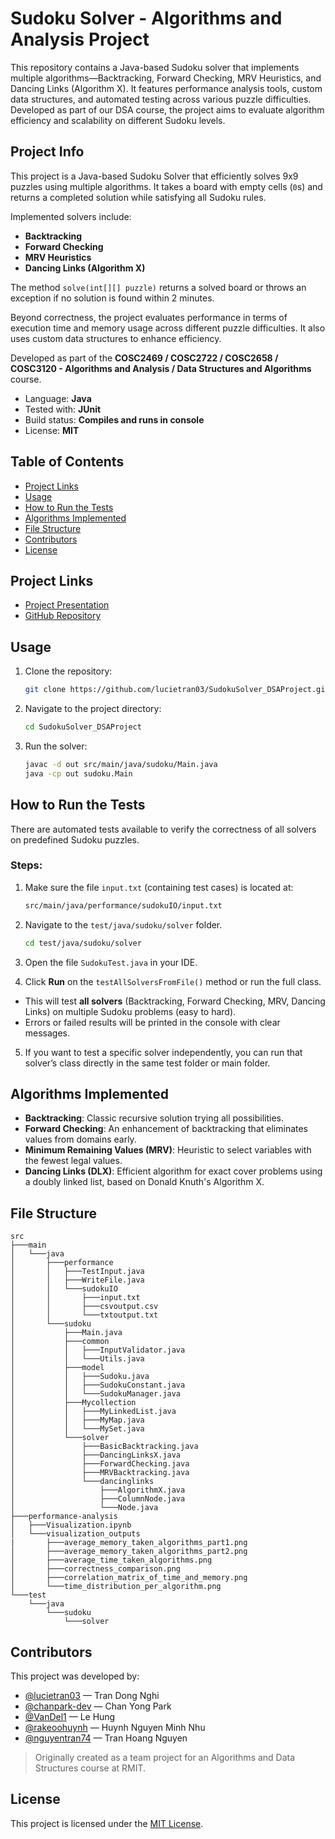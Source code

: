 # Sudoku Solver - Algorithms and Analysis Project

This repository contains a Java-based Sudoku solver that implements multiple algorithms—Backtracking, Forward Checking, MRV Heuristics, and Dancing Links (Algorithm X). It features performance analysis tools, custom data structures, and automated testing across various puzzle difficulties. Developed as part of our DSA course, the project aims to evaluate algorithm efficiency and scalability on different Sudoku levels.

## Project Info

This project is a Java-based Sudoku Solver that efficiently solves 9x9 puzzles using multiple algorithms. It takes a board with empty cells (`0`s) and returns a completed solution while satisfying all Sudoku rules.

Implemented solvers include:
- **Backtracking**
- **Forward Checking**
- **MRV Heuristics**
- **Dancing Links (Algorithm X)**

The method `solve(int[][] puzzle)` returns a solved board or throws an exception if no solution is found within 2 minutes.

Beyond correctness, the project evaluates performance in terms of execution time and memory usage across different puzzle difficulties. It also uses custom data structures to enhance efficiency.

Developed as part of the **COSC2469 / COSC2722 / COSC2658 / COSC3120 - Algorithms and Analysis / Data Structures and Algorithms** course.

- Language: **Java**  
- Tested with: **JUnit**  
- Build status: **Compiles and runs in console**  
- License: **MIT**

## Table of Contents

-   [Project Links](#project_links)
-   [Usage](#usage)
-   [How to Run the Tests](#how-to-run-the-tests)
-   [Algorithms Implemented](#algorithms-implemented)
-   [File Structure](#file-structure)
-   [Contributors](#contributing)
-   [License](#license)

## Project Links

-   [Project Presentation](https://rmiteduau-my.sharepoint.com/:v:/g/personal/s3914633_rmit_edu_vn/EaM4ycE-zEFGkZ-zn4lLmZ0B-HAJvi5umk5ZqzM1bvrJlQ?e=s2q4JB)
-   [GitHub Repository](https://github.com/lucietran03/SudokuSolver_DSAProject.git)

## Usage

1.  Clone the repository:
    ```bash
    git clone https://github.com/lucietran03/SudokuSolver_DSAProject.git
    ```
2.  Navigate to the project directory:
    ```bash
    cd SudokuSolver_DSAProject
    ```
3.  Run the solver:
    ```bash
    javac -d out src/main/java/sudoku/Main.java
    java -cp out sudoku.Main
    ```

## How to Run the Tests

There are automated tests available to verify the correctness of all solvers on predefined Sudoku puzzles.

### Steps:

1. Make sure the file `input.txt` (containing test cases) is located at:

    ```bash
    src/main/java/performance/sudokuIO/input.txt
    ```

2. Navigate to the `test/java/sudoku/solver` folder.
    ```bash
    cd test/java/sudoku/solver
    ```
3. Open the file `SudokuTest.java` in your IDE.

4. Click **Run** on the `testAllSolversFromFile()` method or run the full class.

-   This will test **all solvers** (Backtracking, Forward Checking, MRV, Dancing Links) on multiple Sudoku problems (easy to hard).
-   Errors or failed results will be printed in the console with clear messages.

5. If you want to test a specific solver independently, you can run that solver’s class directly in the same test folder or main folder.

## Algorithms Implemented

-   **Backtracking**: Classic recursive solution trying all possibilities.
-   **Forward Checking**: An enhancement of backtracking that eliminates values from domains early.
-   **Minimum Remaining Values (MRV)**: Heuristic to select variables with the fewest legal values.
-   **Dancing Links (DLX)**: Efficient algorithm for exact cover problems using a doubly linked list, based on Donald Knuth's Algorithm X.

## File Structure

```
src
├───main
│   └───java
│       ├───performance
│       │   ├───TestInput.java
│       │   ├───WriteFile.java
│       │   └───sudokuIO
│       │       ├───input.txt
│       │       ├───csvoutput.csv
│       │       └───txtoutput.txt
│       └───sudoku
│           ├───Main.java
│           ├───common
│           │   ├───InputValidator.java
│           │   └───Utils.java
│           ├───model
│           │   ├───Sudoku.java
│           │   ├───SudokuConstant.java
│           │   └───SudokuManager.java
│           ├───Mycollection
│           │   ├───MyLinkedList.java
│           │   ├───MyMap.java
│           │   └───MySet.java
│           └───solver
│               ├───BasicBacktracking.java
│               ├───DancingLinksX.java
│               ├───ForwardChecking.java
│               ├───MRVBacktracking.java
│               └───dancinglinks
│                   ├───AlgorithmX.java
│                   ├───ColumnNode.java
│                   └───Node.java
├───performance-analysis
│   ├───Visualization.ipynb
│   └───visualization_outputs
|       ├───average_memory_taken_algorithms_part1.png
│       ├───average_memory_taken_algorithms_part2.png
│       ├───average_time_taken_algorithms.png
│       ├───correctness_comparison.png
│       ├───correlation_matrix_of_time_and_memory.png
│       └───time_distribution_per_algorithm.png
└───test
    └───java
        └───sudoku
            └───solver
```

## Contributors

This project was developed by:

- [@lucietran03](https://github.com/lucietran03) — Tran Dong Nghi  
- [@chanpark-dev](https://github.com/chanpark-dev) — Chan Yong Park  
- [@VanDel1](https://github.com/VanDel1) — Le Hung  
- [@rakeoohuynh](https://github.com/rakeoohuynh) — Huynh Nguyen Minh Nhu  
- [@nguyentran74](https://github.com/nguyentran74) — Tran Hoang Nguyen

> Originally created as a team project for an Algorithms and Data Structures course at RMIT.

## License

This project is licensed under the [MIT License](./LICENSE).
